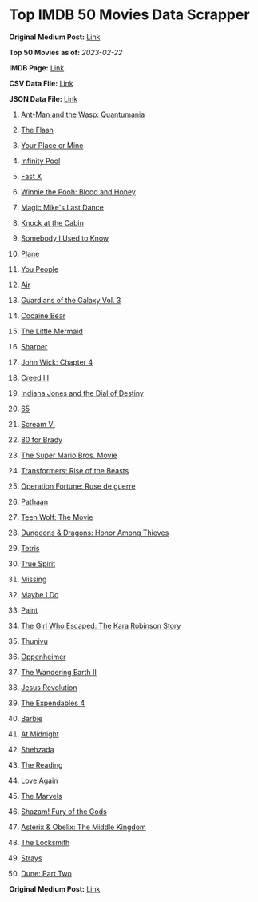# Top IMDB 50 Movies Data Scrapper

**Original Medium Post:** [Link](https://medium.com/@nishantsahoo/which-movie-should-i-watch-5c83a3c0f5b1) 

**Top 50 Movies as of:** _2023-02-22_

**IMDB Page:** [Link](http://www.imdb.com/search/title?release_date=2023,2023&title_type=feature)

**CSV Data File:** [Link](/Data/data.csv)

**JSON Data File:** [Link](/Data/data.json)

1. [Ant-Man and the Wasp: Quantumania](https://www.imdb.com/title/tt10954600/?ref_=adv_li_tt)

2. [The Flash](https://www.imdb.com/title/tt0439572/?ref_=adv_li_tt)

3. [Your Place or Mine](https://www.imdb.com/title/tt12823454/?ref_=adv_li_tt)

4. [Infinity Pool](https://www.imdb.com/title/tt10365998/?ref_=adv_li_tt)

5. [Fast X](https://www.imdb.com/title/tt5433140/?ref_=adv_li_tt)

6. [Winnie the Pooh: Blood and Honey](https://www.imdb.com/title/tt19623240/?ref_=adv_li_tt)

7. [Magic Mike's Last Dance](https://www.imdb.com/title/tt16280138/?ref_=adv_li_tt)

8. [Knock at the Cabin](https://www.imdb.com/title/tt15679400/?ref_=adv_li_tt)

9. [Somebody I Used to Know](https://www.imdb.com/title/tt15333984/?ref_=adv_li_tt)

10. [Plane](https://www.imdb.com/title/tt5884796/?ref_=adv_li_tt)

11. [You People](https://www.imdb.com/title/tt14826022/?ref_=adv_li_tt)

12. [Air](https://www.imdb.com/title/tt16419074/?ref_=adv_li_tt)

13. [Guardians of the Galaxy Vol. 3](https://www.imdb.com/title/tt6791350/?ref_=adv_li_tt)

14. [Cocaine Bear](https://www.imdb.com/title/tt14209916/?ref_=adv_li_tt)

15. [The Little Mermaid](https://www.imdb.com/title/tt5971474/?ref_=adv_li_tt)

16. [Sharper](https://www.imdb.com/title/tt12573454/?ref_=adv_li_tt)

17. [John Wick: Chapter 4](https://www.imdb.com/title/tt10366206/?ref_=adv_li_tt)

18. [Creed III](https://www.imdb.com/title/tt11145118/?ref_=adv_li_tt)

19. [Indiana Jones and the Dial of Destiny](https://www.imdb.com/title/tt1462764/?ref_=adv_li_tt)

20. [65](https://www.imdb.com/title/tt12261776/?ref_=adv_li_tt)

21. [Scream VI](https://www.imdb.com/title/tt17663992/?ref_=adv_li_tt)

22. [80 for Brady](https://www.imdb.com/title/tt18079362/?ref_=adv_li_tt)

23. [The Super Mario Bros. Movie](https://www.imdb.com/title/tt6718170/?ref_=adv_li_tt)

24. [Transformers: Rise of the Beasts](https://www.imdb.com/title/tt5090568/?ref_=adv_li_tt)

25. [Operation Fortune: Ruse de guerre](https://www.imdb.com/title/tt7985704/?ref_=adv_li_tt)

26. [Pathaan](https://www.imdb.com/title/tt12844910/?ref_=adv_li_tt)

27. [Teen Wolf: The Movie](https://www.imdb.com/title/tt15486810/?ref_=adv_li_tt)

28. [Dungeons & Dragons: Honor Among Thieves](https://www.imdb.com/title/tt2906216/?ref_=adv_li_tt)

29. [Tetris](https://www.imdb.com/title/tt12758060/?ref_=adv_li_tt)

30. [True Spirit](https://www.imdb.com/title/tt2353868/?ref_=adv_li_tt)

31. [Missing](https://www.imdb.com/title/tt10855768/?ref_=adv_li_tt)

32. [Maybe I Do](https://www.imdb.com/title/tt20879602/?ref_=adv_li_tt)

33. [Paint](https://www.imdb.com/title/tt14472156/?ref_=adv_li_tt)

34. [The Girl Who Escaped: The Kara Robinson Story](https://www.imdb.com/title/tt25602750/?ref_=adv_li_tt)

35. [Thunivu](https://www.imdb.com/title/tt15163652/?ref_=adv_li_tt)

36. [Oppenheimer](https://www.imdb.com/title/tt15398776/?ref_=adv_li_tt)

37. [The Wandering Earth II](https://www.imdb.com/title/tt13539646/?ref_=adv_li_tt)

38. [Jesus Revolution](https://www.imdb.com/title/tt10098448/?ref_=adv_li_tt)

39. [The Expendables 4](https://www.imdb.com/title/tt3291150/?ref_=adv_li_tt)

40. [Barbie](https://www.imdb.com/title/tt1517268/?ref_=adv_li_tt)

41. [At Midnight](https://www.imdb.com/title/tt14874302/?ref_=adv_li_tt)

42. [Shehzada](https://www.imdb.com/title/tt13130948/?ref_=adv_li_tt)

43. [The Reading](https://www.imdb.com/title/tt13358022/?ref_=adv_li_tt)

44. [Love Again](https://www.imdb.com/title/tt10276482/?ref_=adv_li_tt)

45. [The Marvels](https://www.imdb.com/title/tt10676048/?ref_=adv_li_tt)

46. [Shazam! Fury of the Gods](https://www.imdb.com/title/tt10151854/?ref_=adv_li_tt)

47. [Asterix & Obelix: The Middle Kingdom](https://www.imdb.com/title/tt11210390/?ref_=adv_li_tt)

48. [The Locksmith](https://www.imdb.com/title/tt15829724/?ref_=adv_li_tt)

49. [Strays](https://www.imdb.com/title/tt15153532/?ref_=adv_li_tt)

50. [Dune: Part Two](https://www.imdb.com/title/tt15239678/?ref_=adv_li_tt)

**Original Medium Post:** [Link](https://medium.com/@nishantsahoo/which-movie-should-i-watch-5c83a3c0f5b1) 
